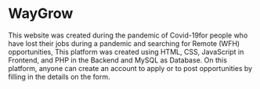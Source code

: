 # WayGrow
This website was created during the pandemic of Covid-19for people who have lost their jobs during a pandemic and searching for Remote (WFH) opportunities, This platform was created using HTML, CSS, JavaScript in Frontend, and PHP in the Backend and MySQL as Database. On this platform, anyone can create an account to apply or to post opportunities by filling in the details on the form.
